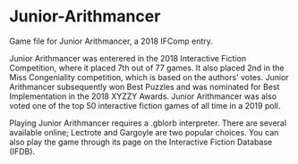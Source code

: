 # Junior-Arithmancer
Game file for Junior Arithmancer, a 2018 IFComp entry.

Junior Arithmancer was enterered in the 2018 Interactive Fiction Competition, where it placed 7th out of 77 games.  It also placed 2nd in the Miss Congeniality competition, which is based on the authors' votes.  Junior Arithmancer subsequently won Best Puzzles and was nominated for Best Implementation in the 2018 XYZZY Awards.  Junior Arithmancer was also voted one of the top 50 interactive fiction games of all time in a 2019 poll.

Playing Junior Arithmancer requires a .gblorb interpreter. There are several available online; Lectrote and Gargoyle are two popular choices. You can also play the game through its page on the Interactive Fiction Database (IFDB).
